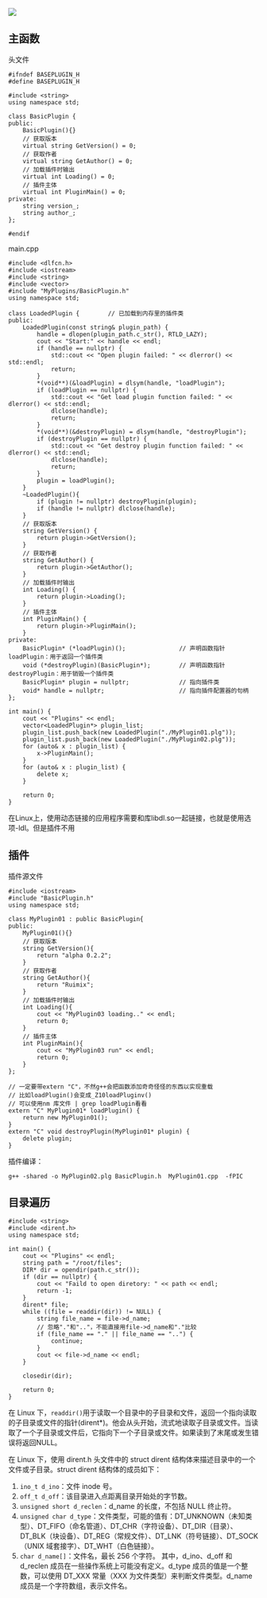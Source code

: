 ![](http://q1.qlogo.cn/g?b=qq&nk=2390248197&s=100&t=1547904810)



## 主函数

头文件

```
#ifndef BASEPLUGIN_H
#define BASEPLUGIN_H

#include <string>
using namespace std;

class BasicPlugin {
public:
	BasicPlugin(){}
	// 获取版本
	virtual string GetVersion() = 0;
	// 获取作者
	virtual string GetAuthor() = 0;
	// 加载插件时输出
	virtual int Loading() = 0;
	// 插件主体
	virtual int PluginMain() = 0;
private:
	string version_;
	string author_;
};

#endif
```

main.cpp

```
#include <dlfcn.h>
#include <iostream>
#include <string>
#include <vector>
#include "MyPlugins/BasicPlugin.h"
using namespace std;

class LoadedPlugin {		// 已加载到内存里的插件类
public:
    LoadedPlugin(const string& plugin_path) {
        handle = dlopen(plugin_path.c_str(), RTLD_LAZY);
        cout << "Start:" << handle << endl;
        if (handle == nullptr) {
            std::cout << "Open plugin failed: " << dlerror() << std::endl;
            return;
        }
        *(void**)(&loadPlugin) = dlsym(handle, "loadPlugin");
        if (loadPlugin == nullptr) {
            std::cout << "Get load plugin function failed: " << dlerror() << std::endl;
            dlclose(handle);
            return;
        }
        *(void**)(&destroyPlugin) = dlsym(handle, "destroyPlugin");
        if (destroyPlugin == nullptr) {
            std::cout << "Get destroy plugin function failed: " << dlerror() << std::endl;
            dlclose(handle);
            return;
        }
        plugin = loadPlugin();
    }
    ~LoadedPlugin(){
        if (plugin != nullptr) destroyPlugin(plugin);
        if (handle != nullptr) dlclose(handle);
    }
    // 获取版本
    string GetVersion() {
        return plugin->GetVersion();
    }
    // 获取作者
    string GetAuthor() {
        return plugin->GetAuthor();
    }
    // 加载插件时输出
    int Loading() {
        return plugin->Loading();
    }
    // 插件主体
    int PluginMain() {
        return plugin->PluginMain();
    }
private:
    BasicPlugin* (*loadPlugin)();				// 声明函数指针loadPlugin：用于返回一个插件类
    void (*destroyPlugin)(BasicPlugin*);		// 声明函数指针destroyPlugin：用于销毁一个插件类
    BasicPlugin* plugin = nullptr;				// 指向插件类
    void* handle = nullptr;						// 指向插件配置器的句柄
};

int main() {
	cout << "Plugins" << endl;
    vector<LoadedPlugin*> plugin_list;
    plugin_list.push_back(new LoadedPlugin("./MyPlugin01.plg"));
    plugin_list.push_back(new LoadedPlugin("./MyPlugin02.plg"));
    for (auto& x : plugin_list) {
        x->PluginMain();
    }
    for (auto& x : plugin_list) {
        delete x;
    }
    
	return 0;
}
```

在Linux上，使用动态链接的应用程序需要和库libdl.so一起链接，也就是使用选项-ldl。但是插件不用



## 插件

插件源文件

```
#include <iostream>
#include "BasicPlugin.h"
using namespace std;

class MyPlugin01 : public BasicPlugin{
public:
    MyPlugin01(){}
    // 获取版本
    string GetVersion(){
        return "alpha 0.2.2";
    }
    // 获取作者
    string GetAuthor(){
        return "Ruimix";
    }
    // 加载插件时输出
    int Loading(){
        cout << "MyPlugin03 loading.." << endl;
		return 0;
    }
    // 插件主体
    int PluginMain(){
        cout << "MyPlugin03 run" << endl;
		return 0;
    }
};

// 一定要带extern "C"，不然g++会把函数添加奇奇怪怪的东西以实现重载
// 比如loadPlugin()会变成_Z10loadPluginv()
// 可以使用nm 库文件 | grep loadPlugin看看
extern "C" MyPlugin01* loadPlugin() {
    return new MyPlugin01();
}
extern "C" void destroyPlugin(MyPlugin01* plugin) {
    delete plugin;
}
```

插件编译：

```
g++ -shared -o MyPlugin02.plg BasicPlugin.h  MyPlugin01.cpp  -fPIC
```







## 目录遍历

```
#include <string>
#include <dirent.h>
using namespace std;

int main() {
	cout << "Plugins" << endl;
    string path = "/root/files";
    DIR* dir = opendir(path.c_str());
    if (dir == nullptr) {
        cout << "Faild to open diretory: " << path << endl;
        return -1;
    }
    dirent* file;
    while ((file = readdir(dir)) != NULL) {
        string file_name = file->d_name;
        // 忽略"."和".."，不能直接用file->d_name和"."比较
        if (file_name == "." || file_name == "..") {
            continue;
        }
        cout << file->d_name << endl;
    }

    closedir(dir);
    
	return 0;
}
```

在 Linux 下，`readdir()`用于读取一个目录中的子目录和文件，返回一个指向读取的子目录或文件的指针(dirent*)。他会从头开始，流式地读取子目录或文件。当读取了一个子目录或文件后，它指向下一个子目录或文件。如果读到了末尾或发生错误将返回NULL。

在 Linux 下，使用 dirent.h 头文件中的 struct dirent 结构体来描述目录中的一个文件或子目录。struct dirent 结构体的成员如下：

1. `ino_t d_ino`：文件 inode 号。
2. `off_t d_off`：该目录进入点距离目录开始处的字节数。
3. `unsigned short d_reclen`：d_name 的长度，不包括 NULL 终止符。
4. `unsigned char d_type`：文件类型，可能的值有：DT_UNKNOWN（未知类型）、DT_FIFO（命名管道）、DT_CHR（字符设备）、DT_DIR（目录）、DT_BLK（块设备）、DT_REG（常规文件）、DT_LNK（符号链接）、DT_SOCK（UNIX 域套接字）、DT_WHT（白色链接）。
5. `char d_name[]`：文件名，最长 256 个字符。 其中，d_ino、d_off 和 d_reclen 成员在一些操作系统上可能没有定义。d_type 成员的值是一个整数，可以使用 DT_XXX 常量（XXX 为文件类型）来判断文件类型。d_name 成员是一个字符数组，表示文件名。
